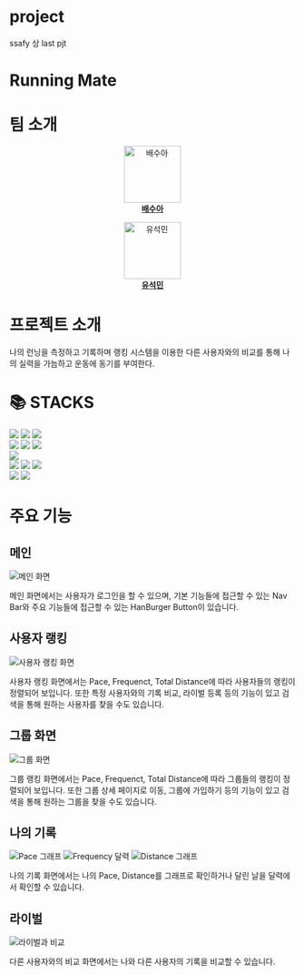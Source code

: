 # project
ssafy 상 last pjt


# Running Mate

# 팀 소개

<p align="center">
  <a href="https://github.com/SACANDO">
    <img src="./Vue/suseok/images/sooa.JPG" alt="배수아" width="100" height="100">
    <br>
    <strong>배수아</strong>
  </a>
</p>

<p align="center">
  <a href="https://github.com/roqdkfwk">
    <img src="./Vue/suseok/images/seokmin.JPG" alt="유석민" width="100" height="100">
    <br>
    <strong>유석민</strong>
  </a>
</p>

# 프로젝트 소개

나의 런닝을 측정하고 기록하며 랭킹 시스템을 이용한 다른 사용자와의 비교를 통해
나의 실력을 가늠하고 운동에 동기를 부여한다.

<div><h1>📚 STACKS</h1></div>

<div> 
  <img src="https://img.shields.io/badge/java-007396?style=for-the-badge&logo=java&logoColor=white">
  <img src="https://img.shields.io/badge/spring-6DB33F?style=for-the-badge&logo=spring&logoColor=white">
  <img src="https://img.shields.io/badge/springboot-6DB33F?style=for-the-badge&logo=springboot&logoColor=white">
  <br>
  <img src="https://img.shields.io/badge/html5-E34F26?style=for-the-badge&logo=html5&logoColor=white">
  <img src="https://img.shields.io/badge/css-1572B6?style=for-the-badge&logo=css3&logoColor=white">
  <img src="https://img.shields.io/badge/javascript-F7DF1E?style=for-the-badge&logo=javascript&logoColor=black">
  <br>
  <img src="https://img.shields.io/badge/mysql-4479A1?style=for-the-badge&logo=mysql&logoColor=white">
  <br>
  <img src="https://img.shields.io/badge/vue.js-4FC08D?style=for-the-badge&logo=vue.js&logoColor=white">
  <img src="https://img.shields.io/badge/node.js-339933?style=for-the-badge&logo=Node.js&logoColor=white">
  <img src="https://img.shields.io/badge/bootstrap-7952B3?style=for-the-badge&logo=bootstrap&logoColor=white">
  <br>
  <img src="https://img.shields.io/badge/git-F05032?style=for-the-badge&logo=git&logoColor=white">
  <img src="https://img.shields.io/badge/notion-000000?style=for-the-badge&logo=Notion&logoColor=white">
</div>

# 주요 기능

## 메인 
![메인 화면](./Vue/suseok/images/Home.PNG)

메인 화면에서는 사용자가 로그인을 할 수 있으며, 기본 기능들에 접근할 수 있는 Nav Bar와 주요 기능들에 접근할 수 있는 HanBurger Button이 있습니다.

## 사용자 랭킹
![사용자 랭킹 화면](./Vue/suseok/images/UserRanking1.PNG)

사용자 랭킹 화면에서는 Pace, Frequenct, Total Distance에 따라 사용자들의 랭킹이 정렬되어 보입니다.
또한 특정 사용자와의 기록 비교, 라이벌 등록 등의 기능이 있고 검색을 통해 원하는 사용자를 찾을 수도 있습니다.

## 그룹 화면
![그룹 화면](./Vue/suseok/images/GroupRanking1.PNG)

그룹 랭킹 화면에서는 Pace, Frequenct, Total Distance에 따라 그룹들의 랭킹이 정렬되어 보입니다.
또한 그룹 상세 페이지로 이동, 그룹에 가입하기 등의 기능이 있고 검색을 통해 원하는 그룹을 찾을 수도 있습니다.

## 나의 기록
![Pace 그래프](./Vue/suseok/images/MyLog_Pace.PNG)
![Frequency 달력](./Vue/suseok/images/MyLog_Frequency.PNG)
![Distance 그래프](./Vue/suseok/images/MyLog_Distance.PNG)

나의 기록 화면에서는 나의 Pace, Distance를 그래프로 확인하거나 달린 날을 달력에서 확인할 수 있습니다.

## 라이벌
![라이벌과 비교](./Vue/suseok/images/RivalCompare.PNG)

다른 사용자와의 비교 화면에서는 나와 다른 사용자의 기록을 비교할 수 있습니다.

## 